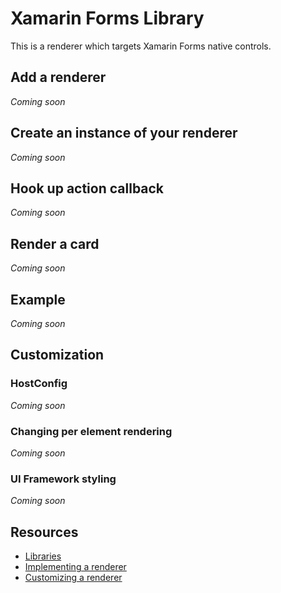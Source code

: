 # Xamarin Forms Library
This is a renderer which targets Xamarin Forms native controls.

## Add a renderer
*Coming soon*

## Create an instance of your renderer
*Coming soon*

## Hook up action callback
*Coming soon*

## Render a card
*Coming soon*

## Example
*Coming soon*

## Customization

### HostConfig 
*Coming soon*

### Changing per element rendering
*Coming soon*


### UI Framework styling
*Coming soon*

## Resources
* [Libraries](/documentation/#display-libraries) 
* [Implementing a renderer](/documentation/#disply-implementingrenderer) 
* [Customizing a renderer](/documentation/#display-customizingrenderer) 


